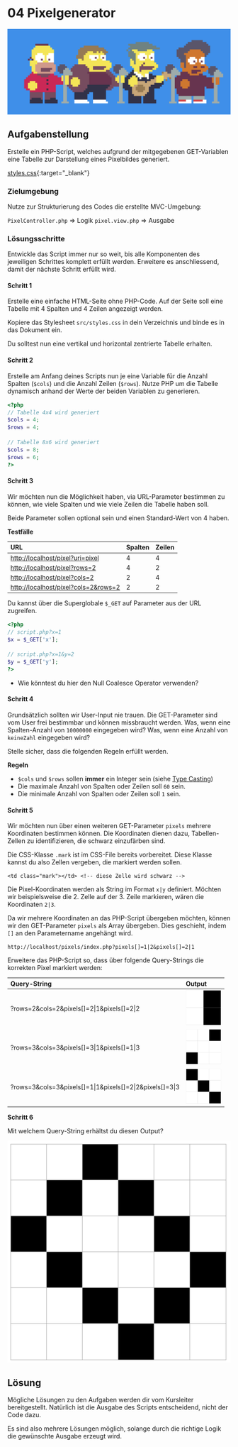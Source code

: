 # 04 Pixelgenerator

![](../../.gitbook/assets/pixel.gif)

## Aufgabenstellung

Erstelle ein PHP-Script, welches aufgrund der mitgegebenen GET-Variablen eine Tabelle zur Darstellung eines Pixelbildes generiert.

[styles.css](https://github.com/IctBerufsbildungZentralschweiz/modul-307/tree/master/.gitbook/assets/styles.css){:target="_blank"}

### Zielumgebung

Nutze zur Strukturierung des Codes die erstellte MVC-Umgebung:

`PixelController.php` =&gt; Logik `pixel.view.php` =&gt; Ausgabe

### Lösungsschritte

Entwickle das Script immer nur so weit, bis alle Komponenten des jeweiligen Schrittes komplett erfüllt werden. Erweitere es anschliessend, damit der nächste Schritt erfüllt wird.

#### Schritt 1

Erstelle eine einfache HTML-Seite ohne PHP-Code. Auf der Seite soll eine Tabelle mit 4 Spalten und 4 Zeilen angezeigt werden.

Kopiere das Stylesheet `src/styles.css` in dein Verzeichnis und binde es in das Dokument ein.

Du solltest nun eine vertikal und horizontal zentrierte Tabelle erhalten.

#### Schritt 2

Erstelle am Anfang deines Scripts nun je eine Variable für die Anzahl Spalten \(`$cols`\) und die Anzahl Zeilen \(`$rows`\). Nutze PHP um die Tabelle dynamisch anhand der Werte der beiden Variablen zu generieren.

```php
<?php
// Tabelle 4x4 wird generiert
$cols = 4;
$rows = 4;

// Tabelle 8x6 wird generiert
$cols = 8;
$rows = 6;
?>
```

#### Schritt 3

Wir möchten nun die Möglichkeit haben, via URL-Parameter bestimmen zu können, wie viele Spalten und wie viele Zeilen die Tabelle haben soll.

Beide Parameter sollen optional sein und einen Standard-Wert von 4 haben.

**Testfälle**

| URL | Spalten | Zeilen |
| :--- | :--- | :--- |
| [http://localhost/pixel?uri=pixel](http://localhost/pixel?uri=pixel) | 4 | 4 |
| [http://localhost/pixel?rows=2](http://localhost/pixel?rows=2) | 4 | 2 |
| [http://localhost/pixel?cols=2](http://localhost/pixel?cols=2) | 2 | 4 |
| [http://localhost/pixel?cols=2&rows=2](http://localhost/pixel?cols=2&rows=2) | 2 | 2 |

Du kannst über die Superglobale `$_GET` auf Parameter aus der URL zugreifen.

```php
<?php
// script.php?x=1
$x = $_GET['x'];

// script.php?x=1&y=2
$y = $_GET['y'];
?>
```

* Wie könntest du hier den Null Coalesce Operator verwenden?

#### Schritt 4

Grundsätzlich sollten wir User-Input nie trauen. Die GET-Parameter sind vom User frei bestimmbar und können missbraucht werden. Was, wenn eine Spalten-Anzahl von `10000000` eingegeben wird? Was, wenn eine Anzahl von `keineZahl` eingegeben wird?

Stelle sicher, dass die folgenden Regeln erfüllt werden.

**Regeln**

* `$cols` und `$rows` sollen **immer** ein Integer sein \(siehe [Type Casting](https://secure.php.net/manual/de/language.types.type-juggling.php#language.types.typecasting)\)
* Die maximale Anzahl von Spalten oder Zeilen soll `60` sein.
* Die minimale Anzahl von Spalten oder Zeilen soll `1` sein.

#### Schritt 5

Wir möchten nun über einen weiteren GET-Parameter `pixels` mehrere Koordinaten bestimmen können. Die Koordinaten dienen dazu, Tabellen-Zellen zu identifizieren, die schwarz einzufärben sind.

Die CSS-Klasse `.mark` ist im CSS-File bereits vorbereitet. Diese Klasse kannst du also Zellen vergeben, die markiert werden sollen.

```markup
<td class="mark"></td> <!-- diese Zelle wird schwarz -->
```

Die Pixel-Koordinaten werden als String im Format `x|y` definiert. Möchten wir beispielsweise die 2. Zelle auf der 3. Zeile markieren, wären die Koordinaten `2|3`.

Da wir mehrere Koordinaten an das PHP-Script übergeben möchten, können wir den GET-Parameter `pixels` als Array übergeben. Dies geschieht, indem `[]` an den Parametername angehängt wird.

```text
http://localhost/pixels/index.php?pixels[]=1|2&pixels[]=2|1
```

Erweitere das PHP-Script so, dass über folgende Query-Strings die korrekten Pixel markiert werden:

| Query-String | Output |
| :--- | :--- |
| ?rows=2&cols=2&pixels\[\]=2\|1&pixels\[\]=2\|2 | ![](../../.gitbook/assets/out3.png) |
| ?rows=3&cols=3&pixels\[\]=3\|1&pixels\[\]=1\|3 | ![](../../.gitbook/assets/out1.png) |
| ?rows=3&cols=3&pixels\[\]=1\|1&pixels\[\]=2\|2&pixels\[\]=3\|3 | ![](../../.gitbook/assets/out2.png) |

**Schritt 6**

Mit welchem Query-String erhältst du diesen Output?

![](../../.gitbook/assets/out4.png)

## Lösung

Mögliche Lösungen zu den Aufgaben werden dir vom Kursleiter bereitgestellt. Natürlich ist die Ausgabe des Scripts entscheidend, nicht der Code dazu.

Es sind also mehrere Lösungen möglich, solange durch die richtige Logik die gewünschte Ausgabe erzeugt wird.

